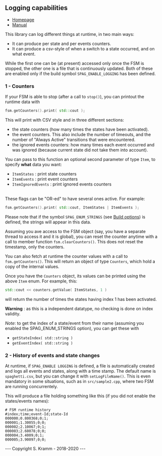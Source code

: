 ## Logging capabilities

- [Homepage](https://github.com/skramm/spaghetti)
- [Manual](spaghetti_manual.md)

This library can log different things at runtime, in two main ways:
- It can produce per state and per events counters.
- It can produce a csv-style of when a switch to a state occurred, and on what event.

While the first one can be (at present) accessed only once the FSM is stopped, the other one is a file that is continuously updated.
Both of these are enabled only if the build symbol `SPAG_ENABLE_LOGGING` has been defined.

### 1 - Counters

If your FSM is able to stop (after a call to `stop()`), you can printout the runtime data with
```C++
fsm.getCounters().print( std::cout );
```
This will print with CSV style and in three different sections:
 - the state counters (how many times the states have been activated).
 - the event counters. This also include the number of timeouts, and the number of "Always Active" transitions that were encountered.
 - the ignored events counters: how many times each event occurred and was ignored (because current state did not take them into account).

 You can pass to this function an optional second parameter of type `Item`, to specify **what** data you want:
 - `ItemStates`        : print state counters
 - `ItemEvents`        : print event counters
 - `ItemIgnoredEvents` : print ignored events counters
 <br>
These flags can be "OR-ed" to have several ones active.
For example:

```C++
fsm.getCounters().print( std::cout, ItemStates | ItemEvents );
```
Please note that if the symbol `SPAG_ENUM_STRINGS` (see [Build options](spaghetti_options.md)) is defined, the strings will appear in this data.

Assuming you ave access to the FSM object (say, you have a separate thread to access it and it is global), you can reset the counter anytime with a call to member function
`fsm.clearCounters()`.
This does not reset the timestamp, only the counters.

You can also fetch at runtime the counter values with a call to `fsm.getCounters()`.
This will return an object of type `Counters`, which hold a copy of the internal values.

Once you have the `Counters` object, its values can be printed using the above `Item` enum.
For example, this:
```C++
std::cout << counters.getValue( ItemStates, 1 )
```
will return the number of times the states having index 1 has been activated.

**Warning** : as this is a independent datatype, no checking is done on index validity.

*Note*: to get the index of a state/event from their name (assuming you enabled the SPAG_ENUM_STRINGS option), you can get these with<br>
 - `getStateIndex( std::string )`
 - `getEventIndex( std::string )`


### 2 - History of events and state changes

At runtime, if `SPAG_ENABLE LOGGING` is defined, a file is automatically created and logs all events and states, along with a time stamp.
The default name is `spaghetti.csv`, but you can change it with `setLogFileName()`.
This is even mandatory in some situations, such as in `src/sample2.cpp`, where two FSM are running concurrentely.

This will produce a file holding something like this (if you did not enable the states/events names):

```
# FSM runtime history
#index;time;event-Id;state-Id
000000;0.800368;0;1;
000001;1.30055;0;0;
000002;2.10067;0;1;
000003;2.60078;0;0;
000004;3.4009;0;1;
000005;3.90097;0;0;
```


--- Copyright S. Kramm - 2018-2020 ---
